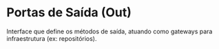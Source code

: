 # Portas de Saída (Out)

Interface que define os métodos de saída, atuando como gateways para infraestrutura (ex: repositórios).
